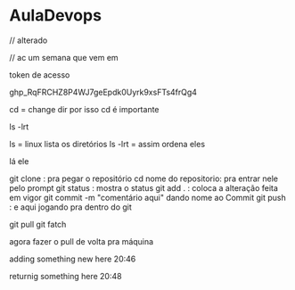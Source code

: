 # AulaDevops

// alterado

// ac um semana que vem em 

token de acesso

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


cd = change dir por isso cd é importante

ls -lrt

ls = linux lista os diretórios 
ls -lrt = assim ordena eles

lá ele


git clone : pra pegar o repositório 
cd nome do repositorio: pra entrar nele pelo prompt
git status : mostra o status
git add . : coloca a alteração feita em vigor
git commit -m "comentário aqui" dando nome ao Commit 
git push : e aqui jogando pra dentro do git 

git pull 
git fatch

agora fazer o pull de volta pra máquina

adding something new here 20:46

returnig something here 20:48
